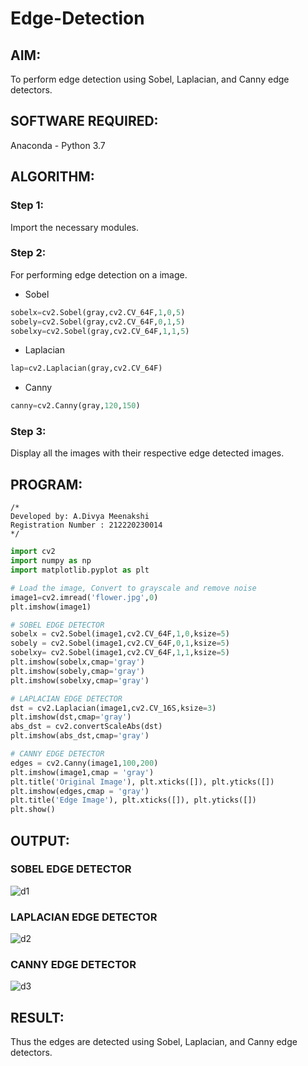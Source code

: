 # Edge-Detection
## AIM:
To perform edge detection using Sobel, Laplacian, and Canny edge detectors.

## SOFTWARE REQUIRED:
Anaconda - Python 3.7

## ALGORITHM:
### Step 1:
Import the necessary modules.

### Step 2:
For performing edge detection on a image. 
- Sobel 
```python
sobelx=cv2.Sobel(gray,cv2.CV_64F,1,0,5)
sobely=cv2.Sobel(gray,cv2.CV_64F,0,1,5)
sobelxy=cv2.Sobel(gray,cv2.CV_64F,1,1,5)
```
- Laplacian
```python
lap=cv2.Laplacian(gray,cv2.CV_64F)
```
- Canny
```python
canny=cv2.Canny(gray,120,150)
```

### Step 3:
Display all the images with their respective edge detected images.

## PROGRAM:
```
/*
Developed by: A.Divya Meenakshi
Registration Number : 212220230014
*/
```

``` Python
import cv2
import numpy as np
import matplotlib.pyplot as plt

# Load the image, Convert to grayscale and remove noise
image1=cv2.imread('flower.jpg',0)
plt.imshow(image1)

# SOBEL EDGE DETECTOR
sobelx = cv2.Sobel(image1,cv2.CV_64F,1,0,ksize=5)
sobely = cv2.Sobel(image1,cv2.CV_64F,0,1,ksize=5)
sobelxy= cv2.Sobel(image1,cv2.CV_64F,1,1,ksize=5)
plt.imshow(sobelx,cmap='gray')
plt.imshow(sobely,cmap='gray')
plt.imshow(sobelxy,cmap='gray')

# LAPLACIAN EDGE DETECTOR
dst = cv2.Laplacian(image1,cv2.CV_16S,ksize=3)
plt.imshow(dst,cmap='gray')
abs_dst = cv2.convertScaleAbs(dst)
plt.imshow(abs_dst,cmap='gray')

# CANNY EDGE DETECTOR
edges = cv2.Canny(image1,100,200)
plt.imshow(image1,cmap = 'gray')
plt.title('Original Image'), plt.xticks([]), plt.yticks([])
plt.imshow(edges,cmap = 'gray')
plt.title('Edge Image'), plt.xticks([]), plt.yticks([])
plt.show()
```
## OUTPUT:
### SOBEL EDGE DETECTOR

![d1](https://user-images.githubusercontent.com/75235402/168738797-3f48e623-2dce-4659-baff-e2bde4b35bea.jpg)



### LAPLACIAN EDGE DETECTOR

![d2](https://user-images.githubusercontent.com/75235402/168738800-d220e373-b61c-4085-a460-4b7f6e779c50.jpg)




### CANNY EDGE DETECTOR

![d3](https://user-images.githubusercontent.com/75235402/168738807-480ea615-1093-4989-9a00-c01b669edca2.jpg)



## RESULT:
Thus the edges are detected using Sobel, Laplacian, and Canny edge detectors.
